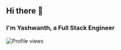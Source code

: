 ## Hi there 👋

### I'm Yashwanth, a Full Stack Engineer

![Profile views](https://komarev.com/ghpvc/?username=Yash981&color=blue)
<!--
**Yash981/Yash981** is a ✨ _special_ ✨ repository because its `README.md` (this file) appears on your GitHub profile.

Here are some ideas to get you started:

- 🔭 I’m currently working on ...
- 🌱 I’m currently learning ...
- 👯 I’m looking to collaborate on ...
- 🤔 I’m looking for help with ...
- 💬 Ask me about ...
- 📫 How to reach me: ...
- 😄 Pronouns: ...
- ⚡ Fun fact: ...
-->
